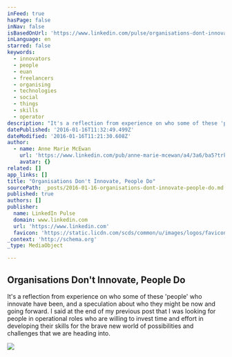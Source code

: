 ```yaml
---
inFeed: true
hasPage: false
inNav: false
isBasedOnUrl: 'https://www.linkedin.com/pulse/organisations-dont-innovate-people-do-anne-marie-mcewan?trk=hp-feed-article-title-like'
inLanguage: en
starred: false
keywords:
  - innovators
  - people
  - euan
  - freelancers
  - organising
  - technologies
  - social
  - things
  - skills
  - operator
description: "It's a reflection from experience on who some of these 'people' who innovate have been, and a speculation about who they might be now and going forward. I said at the end of my previous post that I was looking for people in operational roles who are willing to invest time and effort in developing their skills for the brave new world of possibilities and challenges that we are heading into."
datePublished: '2016-01-16T11:32:49.499Z'
dateModified: '2016-01-16T11:21:30.608Z'
author:
  - name: Anne Marie McEwan
    url: 'https://www.linkedin.com/pub/anne-marie-mcewan/a4/3a6/ba5?trk=pulse-det-athr_prof-art_hdr'
    avatar: {}
related: []
app_links: []
title: "Organisations Don't Innovate, People Do"
sourcePath: _posts/2016-01-16-organisations-dont-innovate-people-do.md
published: true
authors: []
publisher:
  name: LinkedIn Pulse
  domain: www.linkedin.com
  url: 'https://www.linkedin.com'
  favicon: 'https://static.licdn.com/scds/common/u/images/logos/favicons/v1/favicon.ico'
_context: 'http://schema.org'
_type: MediaObject

---
```

<article style=""><h1>Organisations Don't Innovate, People Do</h1><p>It's a reflection from experience on who some of these 'people' who innovate have been, and a speculation about who they might be now and going forward. I said at the end of my previous post that I was looking for people in operational roles who are willing to invest time and effort in developing their skills for the brave new world of possibilities and challenges that we are heading into.</p><img src="https://media.licdn.com/mpr/mpr/AAEAAQAAAAAAAAaLAAAAJDJhOWMwNGM0LTEyMGItNDIzNy04ODA2LWVlNzRkOTEzOTYwOQ.jpg" /></article>
